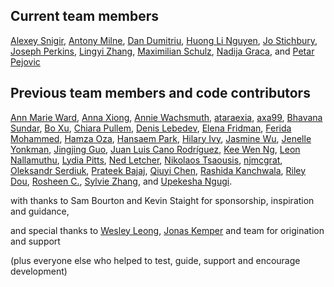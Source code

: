 ## Current team members

<!-- vale off -->

[Alexey Snigir](https://github.com/l0uden), [Antony Milne](https://github.com/antonymilne), [Dan Dumitriu](https://github.com/dandumitriu1), [Huong Li Nguyen](https://github.com/huong-li-nguyen), [Jo Stichbury](https://github.com/stichbury), [Joseph Perkins](https://github.com/Joseph-Perkins), [Lingyi Zhang](https://github.com/lingyielia), [Maximilian Schulz](https://github.com/maxschulz-COL), [Nadija Graca](https://github.com/nadijagraca), and [Petar Pejovic](https://github.com/petar-qb)

<!-- vale on -->

## Previous team members and code contributors

<!-- vale off -->

[Ann Marie Ward](https://github.com/AnnMarieW), [Anna Xiong](https://github.com/Anna-Xiong), [Annie Wachsmuth](https://github.com/anniecwa), [ataraexia](https://github.com/ataraexia), [axa99](https://github.com/axa99), [Bhavana Sundar](https://github.com/bhavanaeh), [Bo Xu](https://github.com/boxuboxu), [Chiara Pullem](https://github.com/chiara-sophie), [Denis Lebedev](https://github.com/DenisLebedevMcK), [Elena Fridman](https://github.com/EllenWie), [Ferida Mohammed](https://github.com/feridaaa), [Hamza Oza](https://github.com/hamzaoza), [Hansaem Park](https://github.com/sammitako), [Hilary Ivy](https://github.com/hxe00570), [Jasmine Wu](https://github.com/jazwu), [Jenelle Yonkman](https://github.com/yonkmanjl), [Jingjing Guo](https://github.com/jjguo-mck), [Juan Luis Cano Rodríguez](https://github.com/astrojuanlu), [Kee Wen Ng](https://github.com/KeeWenNgQB), [Leon Nallamuthu](https://github.com/leonnallamuthu), [Lydia Pitts](https://github.com/LydiaPitts), [Ned Letcher](https://github.com/ned2), [Nikolaos Tsaousis](https://github.com/tsanikgr), [njmcgrat](https://github.com/njmcgrat), [Oleksandr Serdiuk](https://github.com/oserdiuk-lohika), [Prateek Bajaj](https://github.com/prateekdev552), [Qiuyi Chen](https://github.com/Qiuyi-Chen), [Rashida Kanchwala](https://github.com/rashidakanchwala), [Riley Dou](https://github.com/rilieo), [Rosheen C.](https://github.com/rc678), [Sylvie Zhang](https://github.com/sylviezhang37), and [Upekesha Ngugi](https://github.com/upekesha).

with thanks to Sam Bourton and Kevin Staight for sponsorship, inspiration and guidance,

and special thanks to [Wesley Leong](https://github.com/wesleyleong), [Jonas Kemper](https://github.com/jonasrk) and team for origination and support

(plus everyone else who helped to test, guide, support and encourage development)

<!-- vale on -->
